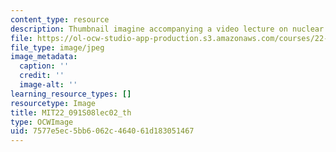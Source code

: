 ```yaml
---
content_type: resource
description: Thumbnail imagine accompanying a video lecture on nuclear reactor safety.
file: https://ol-ocw-studio-app-production.s3.amazonaws.com/courses/22-091-nuclear-reactor-safety-spring-2008/7577e5ec5bb6062c464061d183051467_MIT22_091S08lec02_th.jpg
file_type: image/jpeg
image_metadata:
  caption: ''
  credit: ''
  image-alt: ''
learning_resource_types: []
resourcetype: Image
title: MIT22_091S08lec02_th
type: OCWImage
uid: 7577e5ec-5bb6-062c-4640-61d183051467
---
```

